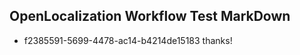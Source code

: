## OpenLocalization Workflow Test MarkDown
* f2385591-5699-4478-ac14-b4214de15183 thanks!

<!--HONumber=Jul16_HO3-->


